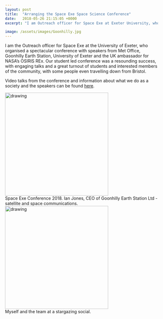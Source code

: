 ```yaml
---
layout: post
title:  "Arranging the Space Exe Space Science Conference"
date:   2018-05-26 21:15:05 +0000
excerpt: "I am Outreach officer for Space Exe at Exeter University, who organised a spectacular conference with speakers from Met Office..."

image: /assets/images/Goonhilly.jpg
---
```

I am the Outreach officer for Space Exe at the University of Exeter, who organised a spectacular conference with speakers from Met Office, Goonhilly Earth Station, University of Exeter and the UK ambassador for NASA’s OSIRIS REx.
Our student led conference was a resounding success, with engaging talks and a great turnout of students and interested members of the community, with some people even travelling down from Bristol.

Video talks from the conference and information about what we do as a society and the speakers can be found [here][conf-link].
<div class="center">
<img src="/assets/images/Goonhilly2.jpg" alt="drawing" width="340"/>
</div>

<div class="center">
Space Exe Conference 2018. Ian Jones, CEO of Goonhilly Earth Station Ltd - satellite and space communications.
</div>


<div class="center">
<img src="/assets/images/SpaceExeStarGaze2.png" alt="drawing" width="340"/>
</div>
 
 <div class="center">
 Myself and the team at a stargazing social.
</div>

[conf-link]: https://spaceexe.org/conf/2018/

